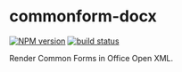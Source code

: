 commonform-docx
===============

[![NPM version](https://img.shields.io/npm/v/commonform-docx.svg)](https://www.npmjs.com/package/commonform-docx)
[![build status](https://img.shields.io/travis/commonform/commonform-docx.svg)](http://travis-ci.org/commonform/commonform-docx)

Render Common Forms in Office Open XML.
